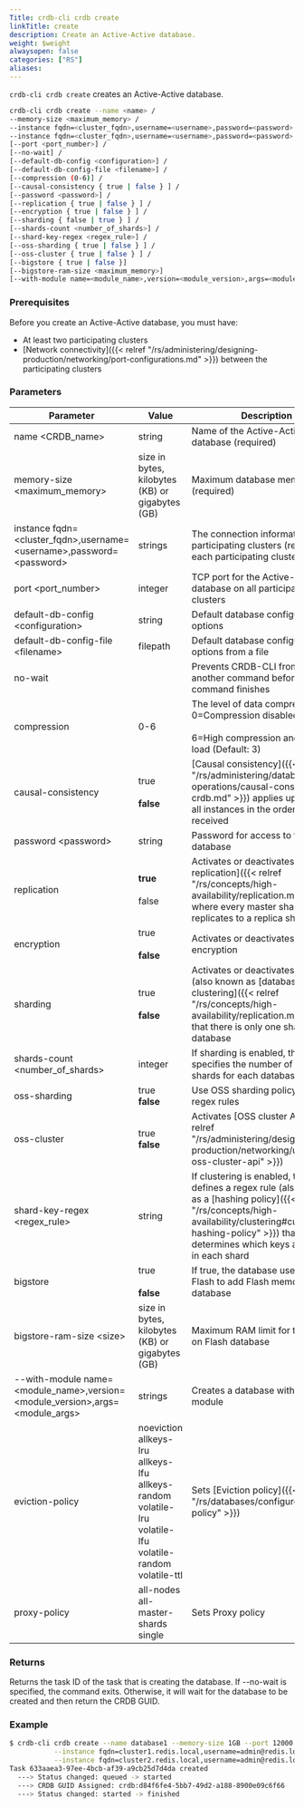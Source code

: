 ```yaml
---
Title: crdb-cli crdb create
linkTitle: create
description: Create an Active-Active database.
weight: $weight
alwaysopen: false
categories: ["RS"]
aliases:
---
```


`crdb-cli crdb create` creates an Active-Active database.

```sh
crdb-cli crdb create --name <name> /
--memory-size <maximum_memory> /
--instance fqdn=<cluster_fqdn>,username=<username>,password=<password> /
--instance fqdn=<cluster_fqdn>,username=<username>,password=<password> /
[--port <port_number>] /
[--no-wait] /
[--default-db-config <configuration>] /
[--default-db-config-file <filename>] /
[--compression (0-6)] /
[--causal-consistency { true | false } ] /
[--password <password>] /
[--replication { true | false } ] /
[--encryption { true | false } ] /
[--sharding { false | true } ] /
[--shards-count <number_of_shards>] /
[--shard-key-regex <regex_rule>] /
[--oss-sharding { true | false } ] /
[--oss-cluster { true | false } ] /
[--bigstore { true | false }]
[--bigstore-ram-size <maximum_memory>]
[--with-module name=<module_name>,version=<module_version>,args=<module_args>]
```

### Prerequisites

Before you create an Active-Active database, you must have:

- At least two participating clusters
- [Network connectivity]({{< relref "/rs/administering/designing-production/networking/port-configurations.md" >}}) between the participating clusters

### Parameters


| Parameter                                                                             | Value                                           | Description                                                                                                                                                                                                                  |
|---------------------------------------------------------------------------------------|-------------------------------------------------|------------------------------------------------------------------------------------------------------------------------------------------------------------------------------------------------------------------------------|
| name \<CRDB_name\>                                                                  | string                                          | Name of the Active-Active database (required)                                                                                                                                                                                |
| memory-size \<maximum_memory\>                                                                | size in bytes, kilobytes (KB) or gigabytes (GB) | Maximum database memory (required)                                                                                                                                                                                           |
| instance fqdn=\<cluster_fqdn\>,username=\<username\>,password=\<password\>         | strings                                         | The connection information for the participating clusters (required for each participating cluster)                                                                                                                          |
| port \<port_number\>                                                                 | integer                                         | TCP port for the Active-Active database on all participating clusters                                                                                                                                                        |
| default-db-config \<configuration\>                                                  | string                                          | Default database configuration options                                                                                                                                                                                       |
| default-db-config-file \<filename\>                                                  | filepath                                        | Default database configuration options from a file                                                                                                                                                                           |
| no-wait                                                                               |                                                 | Prevents CRDB-CLI from running another command before this command finishes                                                                                                                                                  |
| compression                                                                           | 0-6                                             | The level of data compression: 0=Compression disabled <br> <br> 6=High compression and resource load (Default: 3)                                                                                                            |
| causal-consistency                                                                    | true <br> <br> **false**                        | [Causal consistency]({{< relref "/rs/administering/database-operations/causal-consistency-crdb.md" >}}) applies updates to all instances in the order they were received                                                     |
| password \<password\>                                                                | string                                          | Password for access to the database                                                                                                                                                                                          |
| replication                                                                           | **true** <br> <br> false                        | Activates or deactivates [database replication]({{< relref "/rs/concepts/high-availability/replication.md" >}}) where every master shard replicates to a replica shard                                                       |
| encryption                                                                            | true <br> <br> **false**                        | Activates or deactivates encryption                                                                                                                                                                                          |
| sharding                                                                              | true <br> <br> **false**                        | Activates or deactivates sharding (also known as [database clustering]({{< relref "/rs/concepts/high-availability/replication.md" >}})) so that there is only one shard for the database                                     |
| shards-count \<number_of_shards\>                                                              | integer                                         | If sharding is enabled, this specifies the number of Redis shards for each database instance                                                                                                                                 |
| oss-sharding                                                                          | true<br>**false**                               | Use OSS sharding policy instead of regex rules                                                                                                                                                                               |
| oss-cluster                                                                           | true<br>**false**                               | Activates [OSS cluster API]({{< relref "/rs/administering/designing-production/networking/using-oss-cluster-api" >}})                                                                                                                                |
| shard-key-regex \<regex_rule\>                                                       | string                                          | If clustering is enabled, this defines a regex rule (also known as a [hashing policy]({{< relref "/rs/concepts/high-availability/clustering#custom-hashing-policy" >}}) that determines which keys are located in each shard |
| bigstore                                                                              | true <br> <br> **false**                        | If true, the database uses Reids on Flash to add Flash memory to the database                                                                                                                                                |
| bigstore-ram-size \<size\>                                                           | size in bytes, kilobytes (KB) or gigabytes (GB) | Maximum RAM limit for the Redis on Flash database                                                                                                                                                                            |
| --with-module name=\<module_name\>,version=\<module_version\>,args=\<module_args\> | strings                                         | Creates a database with a specific module                                                                                                                                                                                    |
| eviction-policy                                                     | noeviction<br>allkeys-lru<br>allkeys-lfu<br>allkeys-random<br>volatile-lru<br>volatile-lfu<br>volatile-random<br>volatile-ttl | Sets [Eviction policy]({{< relref "/rs/databases/configure/eviction-policy" >}})                                                                                                          |
| proxy-policy                                                                          | all-nodes<br>all-master-shards<br>single        | Sets Proxy policy |



### Returns

Returns the task ID of the task that is creating the database. If --no-wait is specified, the command exits. Otherwise, it will wait for the database to be created and then return the CRDB GUID.

### Example

```sh
$ crdb-cli crdb create --name database1 --memory-size 1GB --port 12000 \
           --instance fqdn=cluster1.redis.local,username=admin@redis.local,password=admin \
           --instance fqdn=cluster2.redis.local,username=admin@redis.local,password=admin
Task 633aaea3-97ee-4bcb-af39-a9cb25d7d4da created
  ---> Status changed: queued -> started
  ---> CRDB GUID Assigned: crdb:d84f6fe4-5bb7-49d2-a188-8900e09c6f66
  ---> Status changed: started -> finished
```

